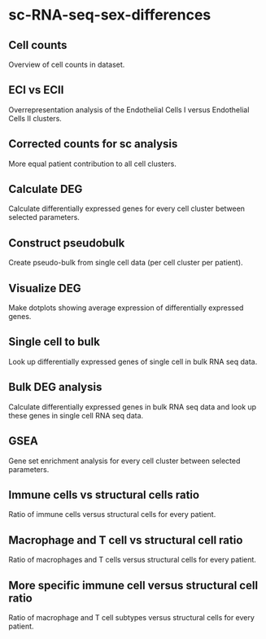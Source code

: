 # sc-RNA-seq-sex-differences

## Cell counts
Overview of cell counts in dataset.

## ECI vs ECII
Overrepresentation analysis of the Endothelial Cells I versus Endothelial Cells II clusters.

## Corrected counts for sc analysis
More equal patient contribution to all cell clusters.

## Calculate DEG
Calculate differentially expressed genes for every cell cluster between selected parameters.

## Construct pseudobulk
Create pseudo-bulk from single cell data (per cell cluster per patient).

## Visualize DEG
Make dotplots showing average expression of differentially expressed genes.

## Single cell to bulk
Look up differentially expressed genes of single cell in bulk RNA seq data.

## Bulk DEG analysis
Calculate differentially expressed genes in bulk RNA seq data and look up these genes in single cell RNA seq data.

## GSEA
Gene set enrichment analysis for every cell cluster between selected parameters.

## Immune cells vs structural cells ratio
Ratio of immune cells versus structural cells for every patient.

## Macrophage and T cell vs structural cell ratio
Ratio of macrophages and T cells versus structural cells for every patient.

## More specific immune cell versus structural cell ratio
Ratio of macrophage and T cell subtypes versus structural cells for every patient.
